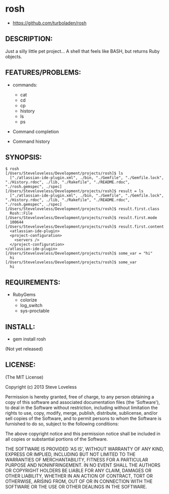 # rosh

* https://github.com/turboladen/rosh


## DESCRIPTION:

Just a silly little pet project... A shell that feels like BASH, but returns
Ruby objects.

## FEATURES/PROBLEMS:

* commands:
    * cat
    * cd
    * cp
    * history
    * ls
    * ps

* Command completion
* Command history


## SYNOPSIS:

    $ rosh
    [/Users/Steveloveless/Development/projects/rosh]$ ls
      ["./atlassian-ide-plugin.xml", ./bin, "./Gemfile", "./Gemfile.lock", "./History.rdoc", ./lib, "./Rakefile", "./README.rdoc", "./rosh.gemspec", ./spec]
    [/Users/Steveloveless/Development/projects/rosh]$ result = ls
      ["./atlassian-ide-plugin.xml", ./bin, "./Gemfile", "./Gemfile.lock", "./History.rdoc", ./lib, "./Rakefile", "./README.rdoc", "./rosh.gemspec", ./spec]
    [/Users/Steveloveless/Development/projects/rosh]$ result.first.class
      Rosh::File
    [/Users/Steveloveless/Development/projects/rosh]$ result.first.mode
      100644
    [/Users/Steveloveless/Development/projects/rosh]$ result.first.content
      <atlassian-ide-plugin>
      <project-configuration>
        <servers />
      </project-configuration>
    </atlassian-ide-plugin>
    [/Users/Steveloveless/Development/projects/rosh]$ some_var = "hi"
      hi
    [/Users/Steveloveless/Development/projects/rosh]$ some_var
      hi

## REQUIREMENTS:

* RubyGems
    * colorize
    * log_switch
    * sys-proctable


## INSTALL:

* gem install rosh

(Not yet released)

## LICENSE:

(The MIT License)

Copyright (c) 2013 Steve Loveless

Permission is hereby granted, free of charge, to any person obtaining a copy
of this software and associated documentation files (the 'Software'), to deal
in the Software without restriction, including without limitation the rights
to use, copy, modify, merge, publish, distribute, sublicense, and/or sell
copies of the Software, and to permit persons to whom the Software is
furnished to do so, subject to the following conditions:

The above copyright notice and this permission notice shall be included in all
copies or substantial portions of the Software.

THE SOFTWARE IS PROVIDED 'AS IS', WITHOUT WARRANTY OF ANY KIND, EXPRESS OR
IMPLIED, INCLUDING BUT NOT LIMITED TO THE WARRANTIES OF MERCHANTABILITY,
FITNESS FOR A PARTICULAR PURPOSE AND NONINFRINGEMENT. IN NO EVENT SHALL THE
AUTHORS OR COPYRIGHT HOLDERS BE LIABLE FOR ANY CLAIM, DAMAGES OR OTHER
LIABILITY, WHETHER IN AN ACTION OF CONTRACT, TORT OR OTHERWISE, ARISING FROM,
OUT OF OR IN CONNECTION WITH THE SOFTWARE OR THE USE OR OTHER DEALINGS IN THE
SOFTWARE.
